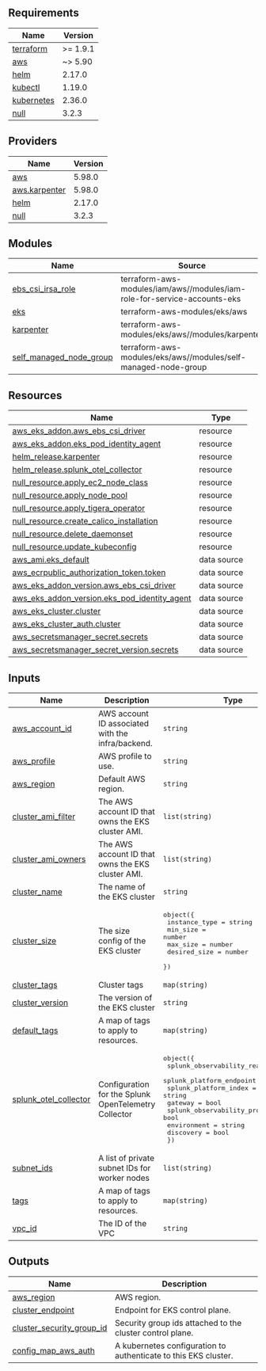 <!-- BEGIN_TF_DOCS -->
## Requirements

| Name | Version |
|------|---------|
| <a name="requirement_terraform"></a> [terraform](#requirement\_terraform) | >= 1.9.1 |
| <a name="requirement_aws"></a> [aws](#requirement\_aws) | ~> 5.90 |
| <a name="requirement_helm"></a> [helm](#requirement\_helm) | 2.17.0 |
| <a name="requirement_kubectl"></a> [kubectl](#requirement\_kubectl) | 1.19.0 |
| <a name="requirement_kubernetes"></a> [kubernetes](#requirement\_kubernetes) | 2.36.0 |
| <a name="requirement_null"></a> [null](#requirement\_null) | 3.2.3 |

## Providers

| Name | Version |
|------|---------|
| <a name="provider_aws"></a> [aws](#provider\_aws) | 5.98.0 |
| <a name="provider_aws.karpenter"></a> [aws.karpenter](#provider\_aws.karpenter) | 5.98.0 |
| <a name="provider_helm"></a> [helm](#provider\_helm) | 2.17.0 |
| <a name="provider_null"></a> [null](#provider\_null) | 3.2.3 |

## Modules

| Name | Source | Version |
|------|--------|---------|
| <a name="module_ebs_csi_irsa_role"></a> [ebs\_csi\_irsa\_role](#module\_ebs\_csi\_irsa\_role) | terraform-aws-modules/iam/aws//modules/iam-role-for-service-accounts-eks | 5.54.1 |
| <a name="module_eks"></a> [eks](#module\_eks) | terraform-aws-modules/eks/aws | 20.35.0 |
| <a name="module_karpenter"></a> [karpenter](#module\_karpenter) | terraform-aws-modules/eks/aws//modules/karpenter | 20.35.0 |
| <a name="module_self_managed_node_group"></a> [self\_managed\_node\_group](#module\_self\_managed\_node\_group) | terraform-aws-modules/eks/aws//modules/self-managed-node-group | 20.35.0 |

## Resources

| Name | Type |
|------|------|
| [aws_eks_addon.aws_ebs_csi_driver](https://registry.terraform.io/providers/hashicorp/aws/latest/docs/resources/eks_addon) | resource |
| [aws_eks_addon.eks_pod_identity_agent](https://registry.terraform.io/providers/hashicorp/aws/latest/docs/resources/eks_addon) | resource |
| [helm_release.karpenter](https://registry.terraform.io/providers/hashicorp/helm/2.17.0/docs/resources/release) | resource |
| [helm_release.splunk_otel_collector](https://registry.terraform.io/providers/hashicorp/helm/2.17.0/docs/resources/release) | resource |
| [null_resource.apply_ec2_node_class](https://registry.terraform.io/providers/hashicorp/null/3.2.3/docs/resources/resource) | resource |
| [null_resource.apply_node_pool](https://registry.terraform.io/providers/hashicorp/null/3.2.3/docs/resources/resource) | resource |
| [null_resource.apply_tigera_operator](https://registry.terraform.io/providers/hashicorp/null/3.2.3/docs/resources/resource) | resource |
| [null_resource.create_calico_installation](https://registry.terraform.io/providers/hashicorp/null/3.2.3/docs/resources/resource) | resource |
| [null_resource.delete_daemonset](https://registry.terraform.io/providers/hashicorp/null/3.2.3/docs/resources/resource) | resource |
| [null_resource.update_kubeconfig](https://registry.terraform.io/providers/hashicorp/null/3.2.3/docs/resources/resource) | resource |
| [aws_ami.eks_default](https://registry.terraform.io/providers/hashicorp/aws/latest/docs/data-sources/ami) | data source |
| [aws_ecrpublic_authorization_token.token](https://registry.terraform.io/providers/hashicorp/aws/latest/docs/data-sources/ecrpublic_authorization_token) | data source |
| [aws_eks_addon_version.aws_ebs_csi_driver](https://registry.terraform.io/providers/hashicorp/aws/latest/docs/data-sources/eks_addon_version) | data source |
| [aws_eks_addon_version.eks_pod_identity_agent](https://registry.terraform.io/providers/hashicorp/aws/latest/docs/data-sources/eks_addon_version) | data source |
| [aws_eks_cluster.cluster](https://registry.terraform.io/providers/hashicorp/aws/latest/docs/data-sources/eks_cluster) | data source |
| [aws_eks_cluster_auth.cluster](https://registry.terraform.io/providers/hashicorp/aws/latest/docs/data-sources/eks_cluster_auth) | data source |
| [aws_secretsmanager_secret.secrets](https://registry.terraform.io/providers/hashicorp/aws/latest/docs/data-sources/secretsmanager_secret) | data source |
| [aws_secretsmanager_secret_version.secrets](https://registry.terraform.io/providers/hashicorp/aws/latest/docs/data-sources/secretsmanager_secret_version) | data source |

## Inputs

| Name | Description | Type | Default | Required |
|------|-------------|------|---------|:--------:|
| <a name="input_aws_account_id"></a> [aws\_account\_id](#input\_aws\_account\_id) | AWS account ID associated with the infra/backend. | `string` | n/a | yes |
| <a name="input_aws_profile"></a> [aws\_profile](#input\_aws\_profile) | AWS profile to use. | `string` | n/a | yes |
| <a name="input_aws_region"></a> [aws\_region](#input\_aws\_region) | Default AWS region. | `string` | n/a | yes |
| <a name="input_cluster_ami_filter"></a> [cluster\_ami\_filter](#input\_cluster\_ami\_filter) | The AWS account ID that owns the EKS cluster AMI. | `list(string)` | n/a | yes |
| <a name="input_cluster_ami_owners"></a> [cluster\_ami\_owners](#input\_cluster\_ami\_owners) | The AWS account ID that owns the EKS cluster AMI. | `list(string)` | n/a | yes |
| <a name="input_cluster_name"></a> [cluster\_name](#input\_cluster\_name) | The name of the EKS cluster | `string` | n/a | yes |
| <a name="input_cluster_size"></a> [cluster\_size](#input\_cluster\_size) | The size config of the EKS cluster | <pre>object({<br/>    instance_type = string<br/>    min_size      = number<br/>    max_size      = number<br/>    desired_size  = number<br/>  })</pre> | n/a | yes |
| <a name="input_cluster_tags"></a> [cluster\_tags](#input\_cluster\_tags) | Cluster tags | `map(string)` | n/a | yes |
| <a name="input_cluster_version"></a> [cluster\_version](#input\_cluster\_version) | The version of the EKS cluster | `string` | n/a | yes |
| <a name="input_default_tags"></a> [default\_tags](#input\_default\_tags) | A map of tags to apply to resources. | `map(string)` | n/a | yes |
| <a name="input_splunk_otel_collector"></a> [splunk\_otel\_collector](#input\_splunk\_otel\_collector) | Configuration for the Splunk OpenTelemetry Collector | <pre>object({<br/>    splunk_observability_realm     = string<br/>    splunk_platform_endpoint       = string<br/>    splunk_platform_index          = string<br/>    gateway                        = bool<br/>    splunk_observability_profiling = bool<br/>    environment                    = string<br/>    discovery                      = bool<br/>  })</pre> | n/a | yes |
| <a name="input_subnet_ids"></a> [subnet\_ids](#input\_subnet\_ids) | A list of private subnet IDs for worker nodes | `list(string)` | n/a | yes |
| <a name="input_tags"></a> [tags](#input\_tags) | A map of tags to apply to resources. | `map(string)` | n/a | yes |
| <a name="input_vpc_id"></a> [vpc\_id](#input\_vpc\_id) | The ID of the VPC | `string` | n/a | yes |

## Outputs

| Name | Description |
|------|-------------|
| <a name="output_aws_region"></a> [aws\_region](#output\_aws\_region) | AWS region. |
| <a name="output_cluster_endpoint"></a> [cluster\_endpoint](#output\_cluster\_endpoint) | Endpoint for EKS control plane. |
| <a name="output_cluster_security_group_id"></a> [cluster\_security\_group\_id](#output\_cluster\_security\_group\_id) | Security group ids attached to the cluster control plane. |
| <a name="output_config_map_aws_auth"></a> [config\_map\_aws\_auth](#output\_config\_map\_aws\_auth) | A kubernetes configuration to authenticate to this EKS cluster. |
<!-- END_TF_DOCS -->
